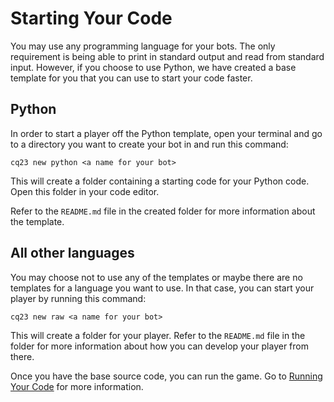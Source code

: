 # Starting Your Code

You may use any programming language for your bots. The only requirement is being able to print in standard output and
read from standard input. However, if you choose to use Python, we have created a base template for you that you can use
to start your code faster.

## Python

In order to start a player off the Python template, open your terminal and go to a directory you want to create your bot
in and run this command:

```shell
cq23 new python <a name for your bot>
```

This will create a folder containing a starting code for your Python code. Open this folder in your code editor.

Refer to the `README.md` file in the created folder for more information about the template.

## All other languages

You may choose not to use any of the templates or maybe there are no templates for a language you want to use. In that
case, you can start your player by running this command:

```shell
cq23 new raw <a name for your bot>
```

This will create a folder for your player. Refer to the `README.md` file in the folder for more information about how you
can develop your player from there.

Once you have the base source code, you can run the game. Go to [Running Your Code](running_your_code.md) for more information.